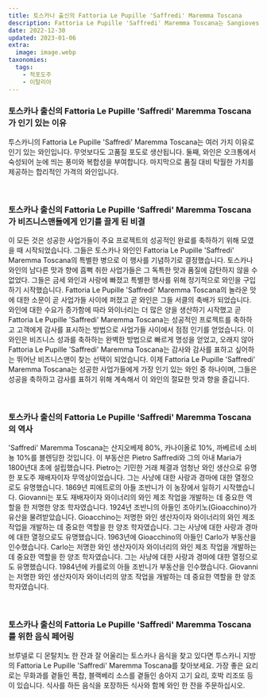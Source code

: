 ```yaml
---
title: 토스카나 출신의 Fattoria Le Pupille 'Saffredi' Maremma Toscana
description: Fattoria Le Pupille 'Saffredi' Maremma Toscana는 Sangiovese, Cabernet Sauvignon 및 Merlot 포도의 블렌드로 만들어지기 때문에 독특한 와인입니다. 이 와인은 새 오크통에서 숙성되어 과일향과 스파이시한 풍미가 특징입니다.
date: 2022-12-30
updated: 2023-01-06
extra:
  image: image.webp
taxonomies:
  tags: 
    - 적포도주
    - 이탈리아
---
```



### 토스카나 출신의 Fattoria Le Pupille 'Saffredi' Maremma Toscana 가 인기 있는 이유

투스카니의 Fattoria Le Pupille 'Saffredi' Maremma Toscana는 여러 가지 이유로 인기 있는 와인입니다. 무엇보다도 고품질 포도로 생산됩니다. 둘째, 와인은 오크통에서 숙성되어 눈에 띄는 풍미와 복합성을 부여합니다. 마지막으로 품질 대비 탁월한 가치를 제공하는 합리적인 가격의 와인입니다.

&nbsp;  

### 토스카나 출신의 Fattoria Le Pupille 'Saffredi' Maremma Toscana 가 비즈니스맨들에게 인기를 끌게 된 비결

이 모든 것은 성공한 사업가들이 주요 프로젝트의 성공적인 완료를 축하하기 위해 모였을 때 시작되었습니다. 그들은 토스카나 와인인 Fattoria Le Pupille 'Saffredi' Maremma Toscana의 특별한 병으로 이 행사를 기념하기로 결정했습니다. 토스카나 와인의 남다른 맛과 향에 흠뻑 취한 사업가들은 그 독특한 맛과 품질에 감탄하지 않을 수 없었다. 그들은 금세 와인과 사랑에 빠졌고 특별한 행사를 위해 정기적으로 와인을 구입하기 시작했습니다. Fattoria Le Pupille 'Saffredi' Maremma Toscana의 놀라운 맛에 대한 소문이 곧 사업가들 사이에 퍼졌고 곧 와인은 그들 서클의 축배가 되었습니다. 와인에 대한 수요가 증가함에 따라 와이너리는 더 많은 양을 생산하기 시작했고 곧 Fattoria Le Pupille 'Saffredi' Maremma Toscana는 성공적인 프로젝트를 축하하고 고객에게 감사를 표시하는 방법으로 사업가들 사이에서 점점 인기를 얻었습니다. 이 와인은 비즈니스 성과를 축하하는 완벽한 방법으로 빠르게 명성을 얻었고, 오래지 않아 Fattoria Le Pupille 'Saffredi' Maremma Toscana는 감사와 감사를 표하고 싶어하는 뛰어난 비즈니스맨이 찾는 선택이 되었습니다. 이제 Fattoria Le Pupille 'Saffredi' Maremma Toscana는 성공한 사업가들에게 가장 인기 있는 와인 중 하나이며, 그들은 성공을 축하하고 감사를 표하기 위해 계속해서 이 와인의 절묘한 맛과 향을 즐깁니다.

&nbsp;  

### 토스카나 출신의 Fattoria Le Pupille 'Saffredi' Maremma Toscana 의 역사

'Saffredi' Maremma Toscana는 산지오베제 80%, 카나이올로 10%, 까베르네 소비뇽 10%를 블렌딩한 것입니다. 이 부동산은 Pietro Saffredi와 그의 아내 Maria가 1800년대 초에 설립했습니다. Pietro는 기민한 거래 체결과 엄청난 와인 생산으로 유명한 포도주 재배자이자 무역상이었습니다. 그는 사냥에 대한 사랑과 경마에 대한 열정으로도 유명했습니다. 1869년 피에트로의 아들 조반니가 이 농장에서 일하기 시작했습니다. Giovanni는 포도 재배자이자 와이너리의 와인 제조 작업을 개발하는 데 중요한 역할을 한 저명한 양조 학자였습니다. 1924년 조반니의 아들인 조아키노(Gioacchino)가 유산을 물려받았습니다. Gioacchino는 저명한 와인 생산자이자 와이너리의 와인 제조 작업을 개발하는 데 중요한 역할을 한 양조 학자였습니다. 그는 사냥에 대한 사랑과 경마에 대한 열정으로도 유명했습니다. 1963년에 Gioacchino의 아들인 Carlo가 부동산을 인수했습니다. Carlo는 저명한 와인 생산자이자 와이너리의 와인 제조 작업을 개발하는 데 중요한 역할을 한 양조 학자였습니다. 그는 사냥에 대한 사랑과 경마에 대한 열정으로도 유명했습니다. 1984년에 카를로의 아들 조반니가 부동산을 인수했습니다. Giovanni는 저명한 와인 생산자이자 와이너리의 양조 작업을 개발하는 데 중요한 역할을 한 양조 학자였습니다.

&nbsp;  

### 토스카나 출신의 Fattoria Le Pupille 'Saffredi' Maremma Toscana 를 위한 음식 페어링

브루넬로 디 몬탈치노 한 잔과 잘 어울리는 토스카나 음식을 찾고 있다면 투스카니 지방의 Fattoria Le Pupille 'Saffredi' Maremma Toscana를 찾아보세요. 가장 좋은 요리로는 무화과를 곁들인 폭찹, 블랙베리 소스를 곁들인 송아지 고기 요리, 호박 리조또 등이 있습니다. 식사를 하든 음식을 포장하든 식사와 함께 와인 한 잔을 주문하십시오.

&nbsp;  
